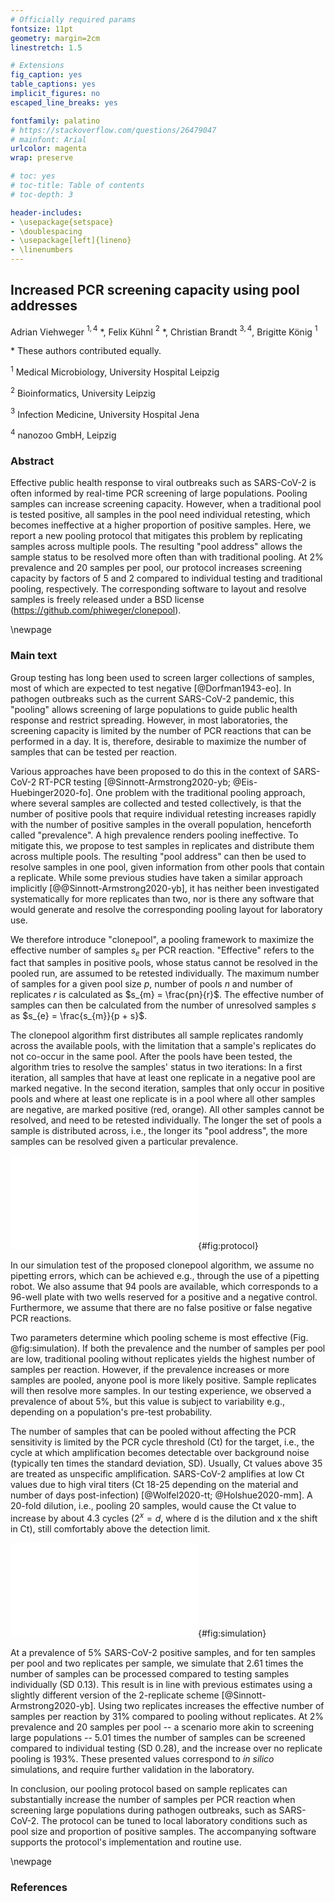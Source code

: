 ```yaml
---
# Officially required params
fontsize: 11pt
geometry: margin=2cm
linestretch: 1.5

# Extensions
fig_caption: yes
table_captions: yes
implicit_figures: no
escaped_line_breaks: yes

fontfamily: palatino
# https://stackoverflow.com/questions/26479047
# mainfont: Arial
urlcolor: magenta
wrap: preserve

# toc: yes
# toc-title: Table of contents
# toc-depth: 3

header-includes:
- \usepackage{setspace}
- \doublespacing
- \usepackage[left]{lineno}
- \linenumbers
---
```



<!--
pandoc -s --pdf-engine=xelatex -f markdown -t latex -o draft.pdf draft.md --bibliography config/paperpile.bib --csl config/nature.csl --template config/default.tex --filter pandoc-xnos
-->


## Increased PCR screening capacity using pool addresses

Adrian Viehweger $^{1, 4}$ \*, Felix Kühnl $^2$ \*, Christian Brandt $^{3, 4}$, Brigitte König $^1$

\* These authors contributed equally.

$^1$ Medical Microbiology, University Hospital Leipzig

$^2$ Bioinformatics, University Leipzig

$^3$ Infection Medicine, University Hospital Jena

$^4$ nanozoo GmbH, Leipzig


### Abstract

Effective public health response to viral outbreaks such as SARS-CoV-2 is
often informed by real-time PCR screening of large populations. Pooling
samples can increase screening capacity. However, when a traditional pool is
tested positive, all samples in the pool need individual retesting, which
becomes ineffective at a higher proportion of positive samples. Here, we
report a new pooling protocol that mitigates this problem by replicating
samples across multiple pools. The resulting "pool address" allows the sample
status to be resolved more often than with traditional pooling. At 2%
prevalence and 20 samples per pool, our protocol increases screening capacity
by factors of 5 and 2 compared to individual testing and traditional pooling,
respectively. The corresponding software to layout and resolve samples is
freely released under a BSD license (https://github.com/phiweger/clonepool).


\newpage

### Main text

Group testing has long been used to screen larger collections of samples, most
of which are expected to test negative [@Dorfman1943-eo]. In pathogen
outbreaks such as the current SARS-CoV-2 pandemic, this "pooling" allows
screening of large populations to guide public health response and restrict
spreading. However, in most laboratories, the screening capacity is limited by
the number of PCR reactions that can be performed in a day. It is, therefore,
desirable to maximize the number of samples that can be tested per reaction.

Various approaches have been proposed to do this in the context of SARS-CoV-2
RT-PCR testing [@Sinnott-Armstrong2020-yb; @Eis-Huebinger2020-fo]. One problem
with the traditional pooling approach, where several samples are collected and
tested collectively, is that the number of positive pools that require
individual retesting increases rapidly with the number of positive samples in
the overall population, henceforth called "prevalence". A high prevalence
renders pooling ineffective. To mitigate this, we propose to test samples in
replicates and distribute them across multiple pools. The resulting "pool
address" can then be used to resolve samples in one pool, given information
from other pools that contain a replicate. While some previous studies have
taken a similar approach implicitly [@@Sinnott-Armstrong2020-yb], it has
neither been investigated systematically for more replicates than two, nor is
there any software that would generate and resolve the corresponding pooling
layout for laboratory use.

We therefore introduce "clonepool", a pooling framework to maximize the
effective number of samples $s_{e}$ per PCR reaction. "Effective" refers to
the fact that samples in positive pools, whose status cannot be resolved in
the pooled run, are assumed to be retested individually. The maximum number of
samples for a given pool size $p$, number of pools $n$ and number of
replicates $r$ is calculated as $s_{m} = \frac{pn}{r}$. The effective number
of samples can then be calculated from the number of unresolved samples $s$ as
$s_{e} = \frac{s_{m}}{p + s}$.

The clonepool algorithm first distributes all sample replicates randomly
across the available pools, with the limitation that a sample's replicates do
not co-occur in the same pool. After the pools have been tested, the algorithm
tries to resolve the samples' status in two iterations: In a first iteration,
all samples that have at least one replicate in a negative pool are marked
negative. In the second iteration, samples that only occur in positive pools
and where at least one replicate is in a pool where all other samples are
negative, are marked positive (red, orange). All other samples cannot be
resolved, and need to be retested individually. The longer the set of pools a
sample is distributed across, i.e., the longer its "pool address", the more
samples can be resolved given a particular prevalence.

![Illustration of the clonepool algorithm. Positive pools (circles) are marked
grey, negative ones in white. Samples are depicted as squares, positive ones
with a "+". In a first iteration, all samples that have at least one replicate
in a negative pool are marked negative (blue, green). In the second iteration,
samples that only occur in positive pools and where at least one replicate is
in a pool where all other samples are negative, are marked positive (red,
orange). All other samples cannot be resolved and have to be retested
individually (yellow).](../img/protocol.pdf){#fig:protocol}

In our simulation test of the proposed clonepool algorithm, we assume no
pipetting errors, which can be achieved e.g., through the use of a pipetting
robot. We also assume that 94 pools are available, which corresponds to a
96-well plate with two wells reserved for a positive and a negative control.
Furthermore, we assume that there are no false positive or false negative PCR
reactions.

Two parameters determine which pooling scheme is most effective (Fig.
@fig:simulation). If both the prevalence and the number of samples per pool
are low, traditional pooling without replicates yields the highest number of
samples per reaction. However, if the prevalence increases or more samples are
pooled, anyone pool is more likely positive. Sample replicates will then
resolve more samples. In our testing experience, we observed a prevalence of
about 5%, but this value is subject to variability e.g., depending on a
population's pre-test probability.

The number of samples that can be pooled without affecting the PCR sensitivity
is limited by the PCR cycle threshold (Ct) for the target, i.e., the cycle at
which amplification becomes detectable over background noise (typically ten
times the standard deviation, SD). Usually, Ct values above 35 are treated as
unspecific amplification. SARS-CoV-2 amplifies at low Ct values due to high
viral titers (Ct 18-25 depending on the material and number of days
post-infection) [@Wolfel2020-tt; @Holshue2020-mm]. A 20-fold dilution, i.e.,
pooling 20 samples, would cause the Ct value to increase by about 4.3 cycles
($2^x = d$, where d is the dilution and x the shift in Ct), still comfortably
above the detection limit.

<!--
See 8. here:

https://www.ecdc.europa.eu/en/all-topics-z/coronavirus/threats-and-outbreaks/covid-19/laboratory-support/questions
-->

![Simulation results for different percentages of positive samples (x-axis),
replicates (colors), and pool sizes (panels). The target metric is the
effective number of samples per PCR reaction, which includes the individual
retesting of samples that cannot be resolved in the first pooling run.
](../img/sim.pdf){#fig:simulation}

At a prevalence of 5% SARS-CoV-2 positive samples, and for ten samples per
pool and two replicates per sample, we simulate that 2.61 times the number of
samples can be processed compared to testing samples individually (SD 0.13).
This result is in line with previous estimates using a slightly different
version of the 2-replicate scheme [@Sinnott-Armstrong2020-yb]. Using two
replicates increases the effective number of samples per reaction by 31%
compared to pooling without replicates. At 2% prevalence and 20 samples per
pool -- a scenario more akin to screening large populations -- 5.01 times the
number of samples can be screened compared to individual testing (SD 0.28),
and the increase over no replicate pooling is 193%. These presented values
correspond to _in silico_ simulations, and require further validation in the
laboratory.

<!--

mean(df[df$pool_size==10 & df$prevalence==0.05 & df$replicates==2,]$effective_samples)

10 pool 0.05 1.310641 31% 2 vs 1 and 2.61 more than single-tube (comparable to paper Sinnott-Armstrong2020-yb)

20 pool 0.025 1.626311 63% 3 vs 1 and 2.35 more than single-tube

-->

In conclusion, our pooling protocol based on sample replicates can
substantially increase the number of samples per PCR reaction when screening
large populations during pathogen outbreaks, such as SARS-CoV-2. The protocol
can be tuned to local laboratory conditions such as pool size and proportion
of positive samples. The accompanying software supports the protocol's
implementation and routine use.


\newpage

### References




